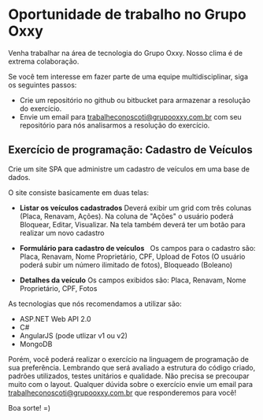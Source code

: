 Oportunidade de trabalho no Grupo Oxxy
===========================================

Venha trabalhar na área de tecnologia do Grupo Oxxy. Nosso clima é de extrema colaboração. 

Se você tem interesse em fazer parte de uma equipe multidisciplinar, siga os seguintes passos:
 - Crie um repositório no github ou bitbucket para armazenar a resolução do exercício.
 - Envie um email para trabalheconoscoti@grupooxxy.com.br com seu repositório para nós analisarmos a resolução do exercício.

Exercício de programação: Cadastro de Veículos
-------------------------------------------------------

Crie um site SPA que administre um cadastro de veículos em uma base de dados.

O site consiste basicamente em duas telas:

 * **Listar os veículos cadastrados** Deverá exibir um grid com três colunas (Placa, Renavam, Ações). Na coluna de "Ações" o usuário poderá Bloquear, Editar, Visualizar. Na tela também deverá ter um botão para realizar um novo cadastro
    
 * **Formulário para cadastro de veículos**
    Os campos para o cadastro são: Placa, Renavam, Nome Proprietário, CPF, Upload de Fotos (O usuário poderá subir um número ilimitado de fotos), Bloqueado (Boleano)
    
 * **Detalhes da veículo** Os campos exibidos são: Placa, Renavam, Nome Proprietário, CPF, Fotos
      
As tecnologias que nós recomendamos a utilizar são:
- ASP.NET Web API 2.0
- C#
- AngularJS (pode utlizar v1 ou v2)
- MongoDB

Porém, você poderá realizar o exercício na linguagem de programação de sua preferência. 
Lembrando que será avaliado a estrutura do código criado, padrões utilizados, testes unitários e qualidade. Não precisa se precoupar muito com o layout. Qualquer dúvida sobre o exercício envie um email para trabalheconoscoti@grupooxxy.com.br que responderemos para você!

Boa sorte! =)
